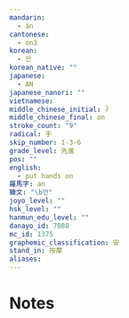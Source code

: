 ```yaml
---
mandarin:
  - àn
cantonese:
  - on3
korean:
  - 안
korean_native: ""
japanese:
  - AN
japanese_nanori: ""
vietnamese:
middle_chinese_initial: ʔ
middle_chinese_final: ɑn
stroke_count: "9"
radical: 手
skip_number: 1-3-6
grade_level: 先進
pos: ""
english:
  - put hands on
羅馬字: an
韓文: "\b안"
joyo_level: ""
hsk_level: ""
hanmun_edu_level: ""
danayo_id: 7080
mc_id: 1375
graphemic_classification: 安
stand_in: 按摩
aliases:
---
```


# Notes
